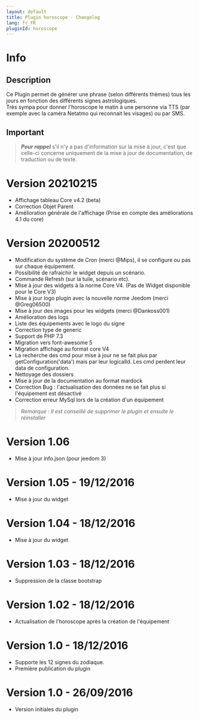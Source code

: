 ```yaml
---
layout: default
title: Plugin horoscope - Changelog
lang: fr_FR
pluginId: horoscope
---
```


# Info

## Description

Ce Plugin permet de générer une phrase (selon différents thèmes) tous les jours en fonction des différents signes astrologiques.<br/>Très sympa pour donner l'horoscope le matin à une personne via TTS (par exemple avec la caméra Netatmo qui reconnait les visages) ou par SMS.

## Important

> **_Pour rappel_** s'il n'y a pas d'information sur la mise à jour, c'est que celle-ci concerne uniquement de la mise à jour de documentation, de traduction ou de texte.

# Version 20210215

- Affichage tableau Core v4.2 (beta)
- Correction Objet Parent
- Amélioration générale de l'affichage (Prise en compte des améliorations 4.1 du core)

# Version 20200512

- Modification du système de Cron (merci @Mips), il se configure ou pas sur chaque équipement.
- Possibilité de rafraichir le widget depuis un scénario.
- Commande Refresh (sur la tuile, scénario etc).
- Mise à jour des widgets à la norme Core V4. (Pas de Widget disponible pour le Core V3)
- Mise à jour logo plugin avec la nouvelle norme Jeedom (merci @Greg06500)
- Mise à jour des images pour les widgets (merci @Dankoss001)
- Amélioration des logs
- Liste des équipements avec le logo du signe
- Correction type de generic
- Support de PHP 7.3
- Migration vers font-awesome 5
- Migration affichage au format core V4
- La recherche des cmd pour mise à jour ne se fait plus par getConfiguration('data') mais par leur logicalId. Les cmd perdent leur data de configuration.
- Nettoyage des dossiers
- Mise à jour de la documentation au format mardock
- Correction Bug : l'actualisation des données ne se fait plus si l'équipement est désactivé
- Correction erreur MySql lors de la création d'un équipement

> _Remarque : Il est conseillé de supprimer le plugin et ensuite le réinstaller_

# Version 1.06

- Mise à jour info.json (pour jeedom 3)

# Version 1.05 - 19/12/2016

- Mise à jour du widget

# Version 1.04 - 18/12/2016

- Mise à jour du widget

# Version 1.03 - 18/12/2016

- Suppression de la classe bootstrap

# Version 1.02 - 18/12/2016

- Actualisation de l'horoscope après la création de l'équipement

# Version 1.0 - 18/12/2016

- Supporte les 12 signes du zodiaque.
- Première publication du plugin

# Version 1.0 - 26/09/2016

- Version initiales du plugin
